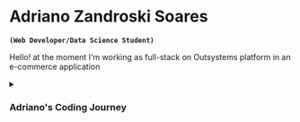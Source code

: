 # Adriano Zandroski Soares

**`(Web Developer/Data Science Student)`**

Hello! at the moment I'm working as full-stack on Outsystems platform in an e-commerce application 

<details>
    <summary><h3>Adriano's Coding Journey</h3></summary>
    I...
</details>
